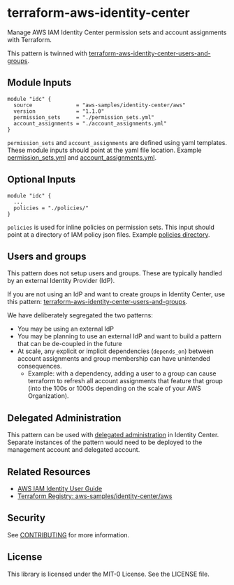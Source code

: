 # terraform-aws-identity-center

Manage AWS IAM Identity Center permission sets and account assignments with Terraform.

This pattern is twinned with [terraform-aws-identity-center-users-and-groups](https://github.com/aws-samples/terraform-aws-identity-center-users-and-groups).

## Module Inputs
```hcl
module "idc" {
  source              = "aws-samples/identity-center/aws"
  version             = "1.1.0"
  permission_sets     = "./permission_sets.yml"
  account_assignments = "./account_assignments.yml"
}
```
`permission_sets` and `account_assignments` are defined using yaml templates. These module inputs should point at the yaml file location. Example [permission_sets.yml](./examples/permission_sets.yml) and [account_assignments.yml](./examples/account_assignments.yml).

## Optional Inputs
```hcl
module "idc" {
  ... 
  policies = "./policies/"
}
```

`policies` is used for inline policies on permission sets. This input should point at a directory of IAM policy json files. Example [policies directory](./examples/policies/). 

## Users and groups

This pattern does not setup users and groups. These are typically handled by an external Identity Provider (IdP). 

If you are not using an IdP and want to create groups in Identity Center, use this pattern: [terraform-aws-identity-center-users-and-groups](https://github.com/aws-samples/terraform-aws-identity-center-users-and-groups).


We have deliberately segregated the two patterns:
- You may be using an external IdP
- You may be planning to use an external IdP and want to build a pattern that can be de-coupled in the future
- At scale, any explicit or implicit dependencies (`depends_on`) between account assignments and group membership can have unintended consequences.
  - Example: with a dependency, adding a user to a group can cause terraform to refresh all account assignments that feature that group (into the 100s or 1000s depending on the scale of your AWS Organization).

## Delegated Administration

This pattern can be used with [delegated administration](https://docs.aws.amazon.com/singlesignon/latest/userguide/delegated-admin.html) in Identity Center. Separate instances of the pattern would need to be deployed to the management account and delegated account. 

## Related Resources 

- [AWS IAM Identity User Guide](https://docs.aws.amazon.com/singlesignon/latest/userguide/what-is.html)
- [Terraform Registry: aws-samples/identity-center/aws](https://registry.terraform.io/modules/aws-samples/identity-center/aws/latest)

## Security
See [CONTRIBUTING](./CONTRIBUTING.md) for more information.

## License
This library is licensed under the MIT-0 License. See the LICENSE file.
